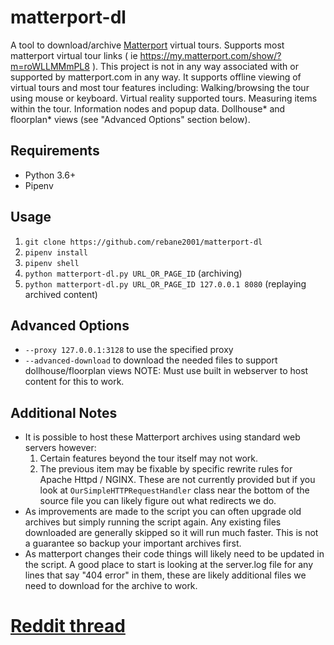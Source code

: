 # matterport-dl
A tool to download/archive [Matterport](https://matterport.com) virtual tours.  Supports most matterport virtual tour links ( ie https://my.matterport.com/show/?m=roWLLMMmPL8 ). This project is not in any way associated with or supported by matterport.com in any way. It supports offline viewing of virtual tours and most tour features including: Walking/browsing the tour using mouse or keyboard.  Virtual reality supported tours.   Measuring items within the tour.  Information nodes and popup data.  Dollhouse* and floorplan* views (see "Advanced Options" section below).

## Requirements

- Python 3.6+
- Pipenv

## Usage

1. `git clone https://github.com/rebane2001/matterport-dl`
1. `pipenv install`
1. `pipenv shell`
1. `python matterport-dl.py URL_OR_PAGE_ID` (archiving)
1. `python matterport-dl.py URL_OR_PAGE_ID 127.0.0.1 8080` (replaying archived content)

## Advanced Options
- `--proxy 127.0.0.1:3128` to use the specified proxy
- `--advanced-download` to download the needed files to support dollhouse/floorplan views
  NOTE: Must use built in webserver to host content for this to work.


## Additional Notes

* It is possible to host these Matterport archives using standard web servers however:
  1. Certain features beyond the tour itself may not work.
  1. The previous item may be fixable by specific rewrite rules for Apache Httpd / NGINX. These are not currently provided but if you look at `OurSimpleHTTPRequestHandler` class near the bottom of the source file you can likely figure out what redirects we do.
* As improvements are made to the script you can often upgrade old archives but simply running the script again.  Any existing files downloaded are generally skipped so it will run much faster.  This is not a guarantee so backup your important archives first.
* As matterport changes their code things will likely need to be updated in the script. A good place to start is looking at the server.log file for any lines that say "404 error" in them, these are likely additional files we need to download for the archive to work.  

# [Reddit thread](https://www.reddit.com/r/DataHoarder/comments/nycjj4/release_matterportdl_a_tool_for_archiving/)
